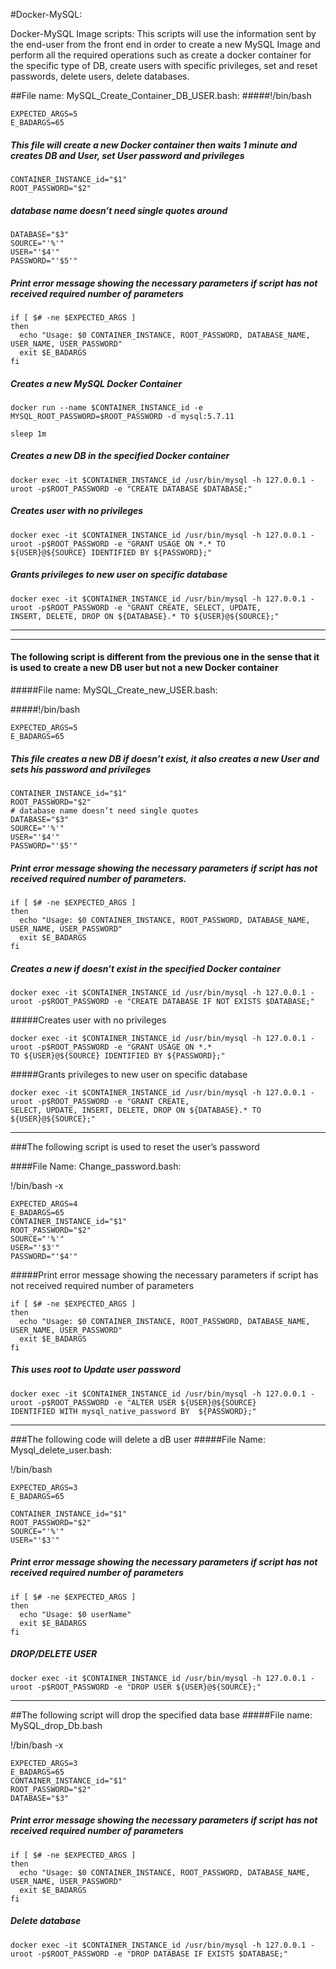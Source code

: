 #Docker-MySQL:

Docker-MySQL Image scripts: This scripts will use the information sent by the end-user from the front end in order
to create a new MySQL Image and perform all the required operations such as create a docker container for the specific type of DB, create users with specific privileges, set and reset passwords, delete users, delete databases.

##File name: MySQL_Create_Container_DB_USER.bash:
#####!/bin/bash
```
EXPECTED_ARGS=5
E_BADARGS=65
```

##### This file will create a new Docker container then waits 1 minute and creates DB and User, set User password and privileges
```
CONTAINER_INSTANCE_id="$1"
ROOT_PASSWORD="$2"
```

##### database name doesn’t need single quotes around
```
DATABASE="$3"
SOURCE="'%'"
USER="'$4'"
PASSWORD="'$5'"
```

##### Print error message showing the necessary parameters if script has not received required number of parameters
```
if [ $# -ne $EXPECTED_ARGS ]
then
  echo "Usage: $0 CONTAINER_INSTANCE, ROOT_PASSWORD, DATABASE_NAME, USER_NAME, USER_PASSWORD"
  exit $E_BADARGS
fi
```

##### Creates a new MySQL Docker Container
```
docker run --name $CONTAINER_INSTANCE_id -e MYSQL_ROOT_PASSWORD=$ROOT_PASSWORD -d mysql:5.7.11

sleep 1m
```

##### Creates a new DB in the specified Docker container
```
docker exec -it $CONTAINER_INSTANCE_id /usr/bin/mysql -h 127.0.0.1 -uroot -p$ROOT_PASSWORD -e "CREATE DATABASE $DATABASE;"
```


##### Creates user with no privileges
```
docker exec -it $CONTAINER_INSTANCE_id /usr/bin/mysql -h 127.0.0.1 -uroot -p$ROOT_PASSWORD -e "GRANT USAGE ON *.* TO
${USER}@${SOURCE} IDENTIFIED BY ${PASSWORD};"
```

##### Grants privileges to new user on specific database
```
docker exec -it $CONTAINER_INSTANCE_id /usr/bin/mysql -h 127.0.0.1 -uroot -p$ROOT_PASSWORD -e "GRANT CREATE, SELECT, UPDATE,
INSERT, DELETE, DROP ON ${DATABASE}.* TO ${USER}@${SOURCE};"
```

---------------------------------------------------------------------------------------------------------------------------------------------------------------------
---------------------------------------------------------------------------------------------------------------------------------------------------------------------

#### The following script is different from the previous one in the sense that it is used to create a new DB user but not a new Docker container

#####File name: MySQL_Create_new_USER.bash:

#####!/bin/bash
```
EXPECTED_ARGS=5
E_BADARGS=65
```
##### This file creates a new DB if doesn’t exist, it also creates a new User and sets his password and privileges
```
CONTAINER_INSTANCE_id="$1"
ROOT_PASSWORD="$2"
# database name doesn’t need single quotes
DATABASE="$3"
SOURCE="'%'"
USER="'$4'"
PASSWORD="'$5'"
```

##### Print error message showing the necessary parameters if script has not received required number of parameters.
```
if [ $# -ne $EXPECTED_ARGS ]
then
  echo "Usage: $0 CONTAINER_INSTANCE, ROOT_PASSWORD, DATABASE_NAME, USER_NAME, USER_PASSWORD"
  exit $E_BADARGS
fi
```

##### Creates a new if doesn’t exist  in the specified Docker container
```
docker exec -it $CONTAINER_INSTANCE_id /usr/bin/mysql -h 127.0.0.1 -uroot -p$ROOT_PASSWORD -e "CREATE DATABASE IF NOT EXISTS $DATABASE;"
```

#####Creates user with no privileges
```
docker exec -it $CONTAINER_INSTANCE_id /usr/bin/mysql -h 127.0.0.1 -uroot -p$ROOT_PASSWORD -e "GRANT USAGE ON *.*
TO ${USER}@${SOURCE} IDENTIFIED BY ${PASSWORD};"
```

#####Grants privileges to new user on specific database
```
docker exec -it $CONTAINER_INSTANCE_id /usr/bin/mysql -h 127.0.0.1 -uroot -p$ROOT_PASSWORD -e "GRANT CREATE,
SELECT, UPDATE, INSERT, DELETE, DROP ON ${DATABASE}.* TO ${USER}@${SOURCE};"
```

----------------------------------------------------------------------------------------------------------------------------------------------------------------------------------------------------------------------------------------------------------------------------------------------------------------------------------------------

###The following script is used to reset the user’s password

####File Name: Change_password.bash:

!/bin/bash -x
```
EXPECTED_ARGS=4
E_BADARGS=65
CONTAINER_INSTANCE_id="$1"
ROOT_PASSWORD="$2"
SOURCE="'%'"
USER="'$3'"
PASSWORD="'$4'"
```

#####Print error message showing the necessary parameters if script has not received required number of parameters
```
if [ $# -ne $EXPECTED_ARGS ]
then
  echo "Usage: $0 CONTAINER_INSTANCE, ROOT_PASSWORD, DATABASE_NAME, USER_NAME, USER_PASSWORD"
  exit $E_BADARGS
fi
```

##### This uses root to Update user password
```
docker exec -it $CONTAINER_INSTANCE_id /usr/bin/mysql -h 127.0.0.1 -uroot -p$ROOT_PASSWORD -e "ALTER USER ${USER}@${SOURCE}
IDENTIFIED WITH mysql_native_password BY  ${PASSWORD};"
```

----------------------------------------------------------------------------------------------------------------------------------------------------------------------------------------------------------------------------------------------------------------------------------------------------------------------------------------------

###The following code will delete a dB user
#####File Name: Mysql_delete_user.bash:

!/bin/bash
```
EXPECTED_ARGS=3
E_BADARGS=65

CONTAINER_INSTANCE_id="$1"
ROOT_PASSWORD="$2"
SOURCE="'%'"
USER="'$3'"
```

##### Print error message showing the necessary parameters if script has not received required number of parameters
```
if [ $# -ne $EXPECTED_ARGS ]
then
  echo "Usage: $0 userName"
  exit $E_BADARGS
fi
```

##### DROP/DELETE USER
```
docker exec -it $CONTAINER_INSTANCE_id /usr/bin/mysql -h 127.0.0.1 -uroot -p$ROOT_PASSWORD -e "DROP USER ${USER}@${SOURCE};"
```

----------------------------------------------------------------------------------------------------------------------------------------------------------------------------------------------------------------------------------------------------------------------------------------------------------------------------------------------


##The following script will drop the specified data base
#####File name: MySQL_drop_Db.bash

!/bin/bash -x
```
EXPECTED_ARGS=3
E_BADARGS=65
CONTAINER_INSTANCE_id="$1"
ROOT_PASSWORD="$2"
DATABASE="$3"
```

##### Print error message showing the necessary parameters if script has not received required number of parameters
```
if [ $# -ne $EXPECTED_ARGS ]
then
  echo "Usage: $0 CONTAINER_INSTANCE, ROOT_PASSWORD, DATABASE_NAME, USER_NAME, USER_PASSWORD"
  exit $E_BADARGS
fi
```

##### Delete database
```
docker exec -it $CONTAINER_INSTANCE_id /usr/bin/mysql -h 127.0.0.1 -uroot -p$ROOT_PASSWORD -e "DROP DATABASE IF EXISTS $DATABASE;"
```
